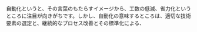 


自動化というと、その言葉のもたらすイメージから、工数の低減、省力化というところに注目が向きがちです。しかし、自動化の意味するところは、適切な技術要素の選定と、継続的なプロセス改善とその標準化による、